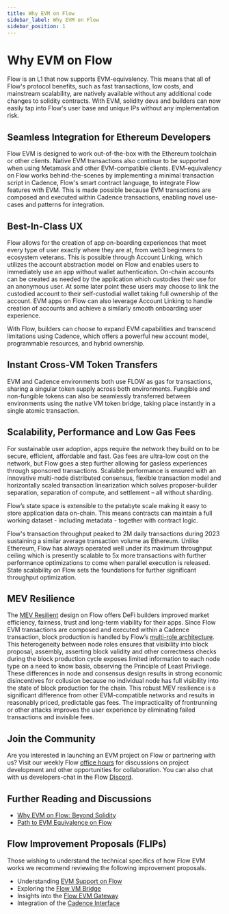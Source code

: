 ```yaml
---
title: Why EVM on Flow 
sidebar_label: Why EVM on Flow 
sidebar_position: 1
---
```


# Why EVM on Flow 

Flow is an L1 that now supports EVM-equivalency. This means that all of Flow's protocol benefits, such as fast transactions, low costs, and mainstream scalability, are natively available without any additional code changes to solidity contracts. With EVM, solidity devs and builders can now easily tap into Flow's user base and unique IPs without any implementation risk. 

## Seamless Integration for Ethereum Developers

Flow EVM is designed to work out-of-the-box with the Ethereum toolchain or other clients.  Native EVM transactions also continue to be supported when using Metamask and other EVM-compatible clients.
EVM-equivalency on Flow works behind-the-scenes by  implementing a minimal transaction script in Cadence, Flow's smart contract language, to integrate Flow features with EVM. This is made possible because EVM transactions are composed and executed within Cadence transactions, enabling novel use-cases and patterns for integration.


## Best-In-Class UX

Flow allows for the creation of app on-boarding experiences that meet every type of user exactly where they are at, from web3 beginners to ecosystem veterans. This is possible through Account Linking, which utilizes the account abstraction model on Flow and enables users to immediately use an app without wallet authentication. On-chain accounts can be created as needed by the application which custodies their use for an anonymous user. At some later point these users may choose to link the custodied account to their self-custodial wallet taking full ownership of the account. EVM apps on Flow can also leverage Account Linking to handle creation of accounts and achieve a similarly smooth onboarding user experience.

With Flow, builders can choose to expand EVM capabilities and transcend limitations using Cadence, which offers a powerful new account model, programmable resources, and hybrid ownership.

## Instant Cross-VM Token Transfers

EVM and Cadence environments both use FLOW as gas for transactions, sharing a singular token supply across both environments. Fungible and non-fungible tokens can also be seamlessly transferred between environments using the native VM token bridge, taking place instantly in a single atomic transaction.

## Scalability, Performance and Low Gas Fees

For sustainable user adoption, apps require the network they build on to be secure, efficient, affordable and fast. Gas fees are ultra-low cost on the network, but Flow goes a step further allowing for gasless experiences through sponsored transactions. Scalable performance is ensured with an innovative multi-node distributed consensus, flexible transaction model and horizontally scaled transaction linearization which solves proposer-builder separation, separation of compute, and settlement – all without sharding.

Flow’s state space is extensible to the petabyte scale  making it easy to store application data on-chain. This means contracts can  maintain a full working dataset - including metadata - together with contract logic.

Flow's transaction throughput peaked to 2M daily transactions during 2023 sustaining a similar average transaction volume as Ethereum. Unlike Ethereum, Flow has always operated well under its maximum throughput ceiling which is presently scalable to 5x more transactions with further performance optimizations to come when parallel execution is released. State scalability on Flow sets the foundations for further significant throughput optimization. 


## MEV Resilience

The [MEV Resilient](../build/basics/mev-resistance.md) design on Flow offers DeFi builders improved market efficiency, fairness, trust and long-term viability for their apps. Since Flow EVM transactions are composed and executed within a Cadence transaction, block production is handled by Flow’s [multi-role architecture](https://flow.com/post/flow-blockchain-multi-node-architecture-advantages). This heterogeneity between node roles ensures that visibility into block proposal, assembly, asserting block validity and other correctness checks during the block production cycle exposes limited information to each node type on a need to know basis, observing the Principle of Least Privilege. These differences in node and consensus design results in strong economic disincentives for collusion because no individual node has full visibility into the state of block production for the chain. This robust MEV resilience is a significant difference from other EVM-compatible networks and results in reasonably priced, predictable gas fees. The impracticality of frontrunning or other attacks improves the user experience by eliminating failed transactions and invisible fees.


## Join the Community

Are you interested in launching an EVM project on Flow or partnering with us? Visit our weekly Flow [office hours](https://calendar.google.com/calendar/ical/c_47978f5cd9da636cadc6b8473102b5092c1a865dd010558393ecb7f9fd0c9ad0%40group.calendar.google.com/public/basic.ics) for discussions on project development and other opportunities for collaboration. You can also chat with us developers-chat in the Flow [Discord](https://discord.gg/flow).


## Further Reading and Discussions

- [Why EVM on Flow: Beyond Solidity](https://forum.flow.com/t/evm-on-flow-beyond-solidity/5260)
- [Path to EVM Equivalence on Flow](https://forum.flow.com/t/evm-equivalence-on-flow-proposal-and-path-forward/5478)

## Flow Improvement Proposals (FLIPs)

Those wishing to understand the technical specifics of how Flow EVM works we recommend reviewing the following improvement proposals.

- Understanding [EVM Support on Flow](https://github.com/onflow/flips/pull/225)
- Exploring the [Flow VM Bridge](https://github.com/onflow/flips/pull/233/files/d5bc46c4b13f0b9b168a94f994c77a5a689f6b24..122e938b7acae7e774246b1b66aaf5979ca21444)
- Insights into the [Flow EVM Gateway](https://github.com/onflow/flips/pull/235/files)
- Integration of the [Cadence Interface](https://github.com/onflow/flips/blob/f646491ec895442dcccdb24d80080bab1c56188e/protocol/20231116-evm-support.md)
